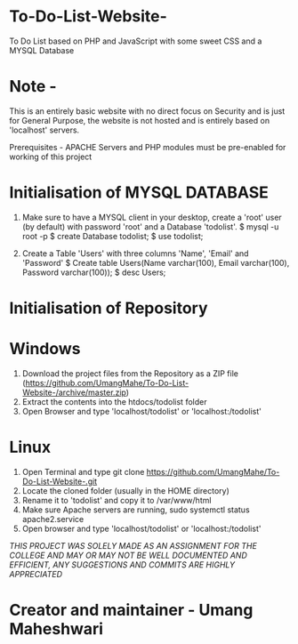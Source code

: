 # To-Do-List-Website-
To Do List based on PHP and JavaScript with some sweet CSS and a MYSQL Database

# Note - 
This is an entirely basic website with no direct focus on Security and is just for General Purpose, the website is not hosted and is entirely based on 'localhost' servers.

Prerequisites - APACHE Servers and PHP modules must be pre-enabled for working of this project

# Initialisation of MYSQL DATABASE

1. Make sure to have a MYSQL client in your desktop, create a 'root' user (by default) with password 'root' and a Database 'todolist'.
$ mysql -u root -p
$ create Database todolist;
$ use todolist;

2. Create a Table 'Users' with three columns 'Name', 'Email' and 'Password'
$ Create table Users(Name varchar(100), Email varchar(100), Password varchar(100));
$ desc Users;

# Initialisation of Repository 
 
 # Windows 
 1. Download the project files from the Repository as a ZIP file (https://github.com/UmangMahe/To-Do-List-Website-/archive/master.zip)
 2. Extract the contents into the htdocs/todolist folder
 3. Open Browser and type 'localhost/todolist' or 'localhost:<your port number>/todolist'
  
 # Linux 
 1. Open Terminal and type git clone https://github.com/UmangMahe/To-Do-List-Website-.git
 2. Locate the cloned folder (usually in the HOME directory)
 3. Rename it to 'todolist' and copy it to /var/www/html
 4. Make sure Apache servers are running, sudo systemctl status apache2.service
 5. Open browser and type 'localhost/todolist' or 'localhost:<your port number>/todolist'
  
*THIS PROJECT WAS SOLELY MADE AS AN ASSIGNMENT FOR THE COLLEGE AND MAY OR MAY NOT BE WELL DOCUMENTED AND EFFICIENT, ANY SUGGESTIONS AND COMMITS ARE HIGHLY APPRECIATED*

# Creator and maintainer - Umang Maheshwari

